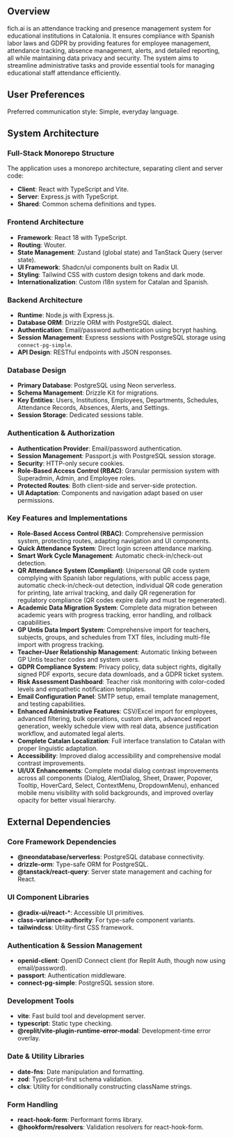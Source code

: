 ## Overview
fich.ai is an attendance tracking and presence management system for educational institutions in Catalonia. It ensures compliance with Spanish labor laws and GDPR by providing features for employee management, attendance tracking, absence management, alerts, and detailed reporting, all while maintaining data privacy and security. The system aims to streamline administrative tasks and provide essential tools for managing educational staff attendance efficiently.

## User Preferences
Preferred communication style: Simple, everyday language.

## System Architecture

### Full-Stack Monorepo Structure
The application uses a monorepo architecture, separating client and server code:
- **Client**: React with TypeScript and Vite.
- **Server**: Express.js with TypeScript.
- **Shared**: Common schema definitions and types.

### Frontend Architecture
- **Framework**: React 18 with TypeScript.
- **Routing**: Wouter.
- **State Management**: Zustand (global state) and TanStack Query (server state).
- **UI Framework**: Shadcn/ui components built on Radix UI.
- **Styling**: Tailwind CSS with custom design tokens and dark mode.
- **Internationalization**: Custom i18n system for Catalan and Spanish.

### Backend Architecture
- **Runtime**: Node.js with Express.js.
- **Database ORM**: Drizzle ORM with PostgreSQL dialect.
- **Authentication**: Email/password authentication using bcrypt hashing.
- **Session Management**: Express sessions with PostgreSQL storage using `connect-pg-simple`.
- **API Design**: RESTful endpoints with JSON responses.

### Database Design
- **Primary Database**: PostgreSQL using Neon serverless.
- **Schema Management**: Drizzle Kit for migrations.
- **Key Entities**: Users, Institutions, Employees, Departments, Schedules, Attendance Records, Absences, Alerts, and Settings.
- **Session Storage**: Dedicated sessions table.

### Authentication & Authorization
- **Authentication Provider**: Email/password authentication.
- **Session Management**: Passport.js with PostgreSQL session storage.
- **Security**: HTTP-only secure cookies.
- **Role-Based Access Control (RBAC)**: Granular permission system with Superadmin, Admin, and Employee roles.
- **Protected Routes**: Both client-side and server-side protection.
- **UI Adaptation**: Components and navigation adapt based on user permissions.

### Key Features and Implementations
- **Role-Based Access Control (RBAC)**: Comprehensive permission system, protecting routes, adapting navigation and UI components.
- **Quick Attendance System**: Direct login screen attendance marking.
- **Smart Work Cycle Management**: Automatic check-in/check-out detection.
- **QR Attendance System (Compliant)**: Unipersonal QR code system complying with Spanish labor regulations, with public access page, automatic check-in/check-out detection, individual QR code generation for printing, late arrival tracking, and daily QR regeneration for regulatory compliance (QR codes expire daily and must be regenerated).
- **Academic Data Migration System**: Complete data migration between academic years with progress tracking, error handling, and rollback capabilities.
- **GP Untis Data Import System**: Comprehensive import for teachers, subjects, groups, and schedules from TXT files, including multi-file import with progress tracking.
- **Teacher-User Relationship Management**: Automatic linking between GP Untis teacher codes and system users.
- **GDPR Compliance System**: Privacy policy, data subject rights, digitally signed PDF exports, secure data downloads, and a GDPR ticket system.
- **Risk Assessment Dashboard**: Teacher risk monitoring with color-coded levels and empathetic notification templates.
- **Email Configuration Panel**: SMTP setup, email template management, and testing capabilities.
- **Enhanced Administrative Features**: CSV/Excel import for employees, advanced filtering, bulk operations, custom alerts, advanced report generation, weekly schedule view with real data, absence justification workflow, and automated legal alerts.
- **Complete Catalan Localization**: Full interface translation to Catalan with proper linguistic adaptation.
- **Accessibility**: Improved dialog accessibility and comprehensive modal contrast improvements.
- **UI/UX Enhancements**: Complete modal dialog contrast improvements across all components (Dialog, AlertDialog, Sheet, Drawer, Popover, Tooltip, HoverCard, Select, ContextMenu, DropdownMenu), enhanced mobile menu visibility with solid backgrounds, and improved overlay opacity for better visual hierarchy.

## External Dependencies

### Core Framework Dependencies
- **@neondatabase/serverless**: PostgreSQL database connectivity.
- **drizzle-orm**: Type-safe ORM for PostgreSQL.
- **@tanstack/react-query**: Server state management and caching for React.

### UI Component Libraries
- **@radix-ui/react-***: Accessible UI primitives.
- **class-variance-authority**: For type-safe component variants.
- **tailwindcss**: Utility-first CSS framework.

### Authentication & Session Management
- **openid-client**: OpenID Connect client (for Replit Auth, though now using email/password).
- **passport**: Authentication middleware.
- **connect-pg-simple**: PostgreSQL session store.

### Development Tools
- **vite**: Fast build tool and development server.
- **typescript**: Static type checking.
- **@replit/vite-plugin-runtime-error-modal**: Development-time error overlay.

### Date & Utility Libraries
- **date-fns**: Date manipulation and formatting.
- **zod**: TypeScript-first schema validation.
- **clsx**: Utility for conditionally constructing className strings.

### Form Handling
- **react-hook-form**: Performant forms library.
- **@hookform/resolvers**: Validation resolvers for react-hook-form.